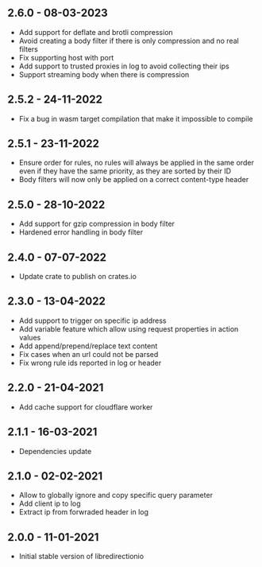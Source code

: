 ## 2.6.0 - 08-03-2023

 * Add support for deflate and brotli compression
 * Avoid creating a body filter if there is only compression and no real filters
 * Fix supporting host with port
 * Add support to trusted proxies in log to avoid collecting their ips
 * Support streaming body when there is compression

## 2.5.2 - 24-11-2022

 * Fix a bug in wasm target compilation that make it impossible to compile

## 2.5.1 - 23-11-2022

 * Ensure order for rules, no rules will always be applied in the same order even if they have the same priority, as they are sorted by their ID
 * Body filters will now only be applied on a correct content-type header

## 2.5.0 - 28-10-2022

 * Add support for gzip compression in body filter
 * Hardened error handling in body filter

## 2.4.0 - 07-07-2022

 * Update crate to publish on crates.io

## 2.3.0 - 13-04-2022

 * Add support to trigger on specific ip address
 * Add variable feature which allow using request properties in action values
 * Add append/prepend/replace text content
 * Fix cases when an url could not be parsed
 * Fix wrong rule ids reported in log or header

## 2.2.0 - 21-04-2021

 * Add cache support for cloudflare worker

## 2.1.1 - 16-03-2021

 * Dependencies update

## 2.1.0 - 02-02-2021

 * Allow to globally ignore and copy specific query parameter
 * Add client ip to log
 * Extract ip from forwraded header in log

## 2.0.0 - 11-01-2021

 * Initial stable version of libredirectionio
